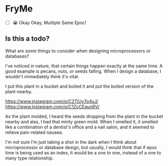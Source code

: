 # FryMe

- [ ] 😭 Okay Okay, Multiple Same Epoc!

## Is this a todo?

What are some things to consider when designing microprocessors or databases?

I've noticed in nature, that certain things happen exactly at the same time.  A good example is pecans, nuts, or seeds falling.  When I design a database, I wouldn't immediately think it's vital.

I put this plant in a bucket and boiled it and put the boiled version of the plant nearby.

https://www.instagram.com/p/C2TlUy7o4xJ/
https://www.instagram.com/p/C1ZcCEaun6V/

As the plant molded, I heard the seeds dropping from the plant in the bucket nearby and alas, I had that minty green mold.  When I smelled it, it smelled like a combination of a dentist's office and a nail salon, and it seemed to relieve pain-related nausea.

I'm not sure I'm just taking a shot in the dark when I think about microprocessor or database design, but usually, I would think that if epoc time is being used as an index, it would be a one to one, instead of a one to many type relationship.
